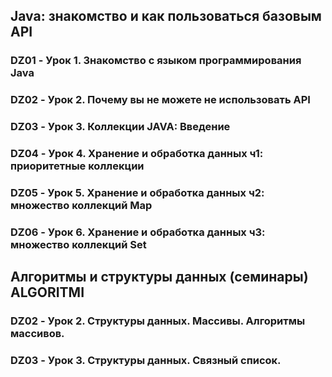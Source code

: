 ## Java: знакомство и как пользоваться базовым API 
### DZ01 - Урок 1. Знакомство с языком программирования Java
### DZ02 - Урок 2. Почему вы не можете не использовать API
### DZ03 - Урок 3. Коллекции JAVA: Введение
### DZ04 - Урок 4. Хранение и обработка данных ч1: приоритетные коллекции
### DZ05 - Урок 5. Хранение и обработка данных ч2: множество коллекций Map
### DZ06 - Урок 6. Хранение и обработка данных ч3: множество коллекций Set

## Алгоритмы и структуры данных (семинары) ALGORITMI
### DZ02 - Урок 2. Структуры данных. Массивы. Алгоритмы массивов.
### DZ03 - Урок 3. Структуры данных. Связный список.
